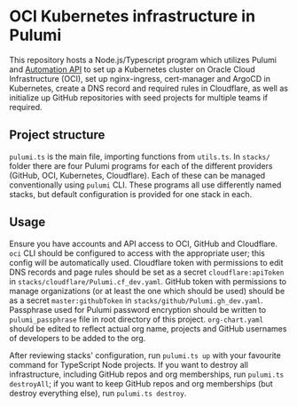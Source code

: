 # OCI Kubernetes infrastructure in Pulumi

This repository hosts a Node.js/Typescript program which utilizes Pulumi and 
[Automation API](https://www.pulumi.com/automation/) to set up  a Kubernetes cluster on Oracle Cloud Infrastructure (OCI), 
set up nginx-ingress, cert-manager and ArgoCD in Kubernetes, create a DNS record and required rules in Cloudflare, as 
well as initialize up GitHub repositories with seed projects for multiple teams if required.

## Project structure
`pulumi.ts` is the main file, importing functions from `utils.ts`. In `stacks/` folder there are four Pulumi programs
for each of the different providers (GitHub, OCI, Kubernetes, Cloudflare). Each of these can be managed conventionally
using `pulumi` CLI. These programs all use differently named stacks, but default configuration is provided for one stack
in each. 

## Usage
Ensure you have accounts and API access to OCI, GitHub and Cloudflare. `oci` CLI should be configured to access with
the appropriate user; this config will be automatically used. Cloudflare token with permissions to edit DNS records and
page rules should be set as a secret `cloudflare:apiToken` in `stacks/cloudflare/Pulumi.cf_dev.yaml`. GitHub token with
permissions to manage organizations (or at least the one which should be used) should be as a secret `master:githubToken`
in `stacks/github/Pulumi.gh_dev.yaml`. Passphrase used for Pulumi password encryption should be written to 
`pulumi_passphrase` file in root directory of this project. `org-chart.yaml` should be edited to reflect actual org 
name, projects and GitHub usernames of developers to be added to the org.

After reviewing stacks' configuration, run `pulumi.ts up` with your favourite command for TypeScript Node projects.
If you want to destroy all infrastructure, including GitHub repos and org memberships, run `pulumi.ts destroyAll`; 
if you want to keep GitHub repos and org memberships (but destroy everything else), run `pulumi.ts destroy`.